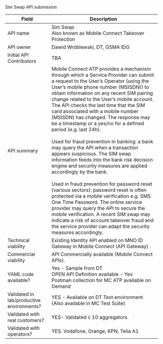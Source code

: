 Sim Swap API submission

| **Field** | Description |
| ---- | ----- |
| API name | Sim Swap <br/>Also known as Mobile Connect Takeover Protection|
| API owner | Dawid Wróblewski, DT, GSMA IDG |
| Initial API Contributors | TBA| 
| API summary | Mobile Connect ATP provides a mechanism through which a Service Provider can submit a request to the User’s Operator (using the User’s mobile phone number (MSISDN)) to obtain information on any recent SIM pairing change related to the User’s mobile account.<br /> The API checks the last time that the SIM card associated with a mobile number (MSISDN) has changed. The response may be a timestamp or a yes/no for a defined period (e.g. last 24h).<br /><br />Used for fraud prevention in banking: a bank may query the API when a transaction appears suspicious. The SIM swap information feeds into the bank risk decision engine and security measures are applied accordingly by the bank. ​<br /><br />Used in fraud prevention for password reset (various sectors): password reset is often protected via a mobile verification e.g. SMS One Time Password. The online service provider may query the API to secure the mobile verification. A recent SIM swap may indicate a risk of account takeover fraud and the service provider can adapt the security measures accordingly.|
| Technical viability | Existing Identity API enabled on MNO ID Gateway in Mobile Connect (API Gateway) </em>.
| Commercial viability | API Commercially available (Mobile Connect APIs).<em>|
| YAML code available? | Yes - Sample from DT <br/> OPEN API Definition available - Yes <br /> Postman collection for MC ATP available on Demand |
| Validated in lab/productive environments? | YES - Available on DT Test environment (Also available in MC Test Suite)|
| Validated with real customers? | YES- Validated c 10 aggregators. </em> |
| Validated with operators? | YES. Vodafone, Orange, KPN, Telia A1</em> |